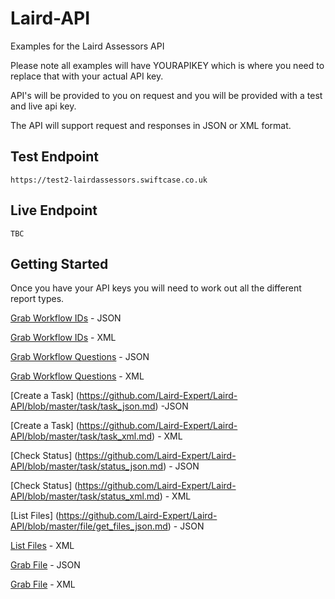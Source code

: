 # Laird-API
Examples for the Laird Assessors API


Please note all examples will have YOURAPIKEY which is where you need to replace that with your actual API key.

API's will be provided to you on request and you will be provided with a test and live api key.

The API will support request and responses in JSON or XML format.


Test Endpoint
----

```
https://test2-lairdassessors.swiftcase.co.uk
```

Live Endpoint
----

```
TBC
```


Getting Started
-------

Once you have your API keys you will need to work out all the different report types.

[Grab Workflow IDs](https://github.com/Laird-Expert/Laird-API/blob/master/workflows/workflow_types_json.md) - JSON

[Grab Workflow IDs](https://github.com/Laird-Expert/Laird-API/blob/master/workflows/workflow_types_xml.md) - XML

[Grab Workflow Questions](https://github.com/Laird-Expert/Laird-API/blob/master/workflows/workflow_questions_json.md) - JSON

[Grab Workflow Questions](https://github.com/Laird-Expert/Laird-API/blob/master/workflows/workflow_questions_xml.md) - XML

[Create a Task] (https://github.com/Laird-Expert/Laird-API/blob/master/task/task_json.md) -JSON

[Create a Task] (https://github.com/Laird-Expert/Laird-API/blob/master/task/task_xml.md) - XML

[Check Status] (https://github.com/Laird-Expert/Laird-API/blob/master/task/status_json.md) - JSON

[Check Status] (https://github.com/Laird-Expert/Laird-API/blob/master/task/status_xml.md) - XML

[List Files] (https://github.com/Laird-Expert/Laird-API/blob/master/file/get_files_json.md) - JSON

[List Files](https://github.com/Laird-Expert/Laird-API/blob/master/file/get_files_xml.md) - XML

[Grab File](https://github.com/Laird-Expert/Laird-API/blob/master/file/get_file_json.md) - JSON

[Grab File](https://github.com/Laird-Expert/Laird-API/blob/master/file/get_file_xml.md) - XML


